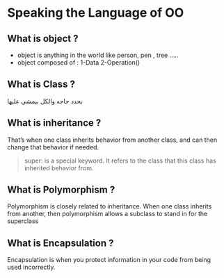 # Speaking the Language of OO
## What is object ?
- object is anything in the world like person, pen , tree .....
- object composed of : 1-Data  2-Operation()
## What is Class ?
بحدد حاجه والكل بيمشي عليها
## What is inheritance ?
That’s when one class inherits behavior from another class, and can then change that behavior if needed. 

> super: is a special keyword. It refers to the class that this class has inherited behavior from.
> 
## What is Polymorphism ?
Polymorphism is closely related to inheritance. When one class inherits from another, then polymorphism allows a subclass to stand in for the superclass

## What is Encapsulation ?
Encapsulation is when you protect information in your code from being used incorrectly.
